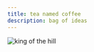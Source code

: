 ```yaml
---
title: tea named coffee
description: bag of ideas
---
```

![king of the hill](public/king_of_the_hill.jpg)

